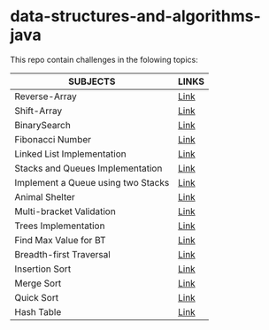 # data-structures-and-algorithms-java


This repo contain challenges in the folowing topics:

SUBJECTS | LINKS             
--------|------------
Reverse-Array|[Link](/challenges/ArrayReverse)
Shift-Array|[Link](/challenges/ArrayShift)
BinarySearch|[Link](/challenges/BinarySearch)
Fibonacci Number|[Link](/challenges/FibonacciNumber)
Linked List Implementation| [Link](/Data-Structures2/app/src/main/java/Data/Structures2)
Stacks and Queues Implementation| [Link](/Data-Structures2/app/src/main/java/stacksandqueues)
Implement a Queue using two Stacks| [Link](/Data-Structures2/app/src/main/java/stacksandqueues)
Animal Shelter| [Link](/Data-Structures2/app/src/main/java/utilities)
Multi-bracket Validation| [Link](/Data-Structures2/app/src/main/java/utilities)
Trees Implementation| [Link](/Data-Structures2/app/src/main/java/tree)
Find Max Value for BT| [Link](/Data-Structures2/app/src/main/java/tree)
Breadth-first Traversal| [Link](/Data-Structures2/app/src/main/java/tree)
Insertion Sort|[Link](/Data-Structures2/app/src/main/java/sort)
Merge Sort|[Link](/Data-Structures2/app/src/main/java/sort)
Quick Sort|[Link](/Data-Structures2/app/src/main/java/sort)
Hash Table|[Link](/Data-Structures2/app/src/main/java/hashtable)
